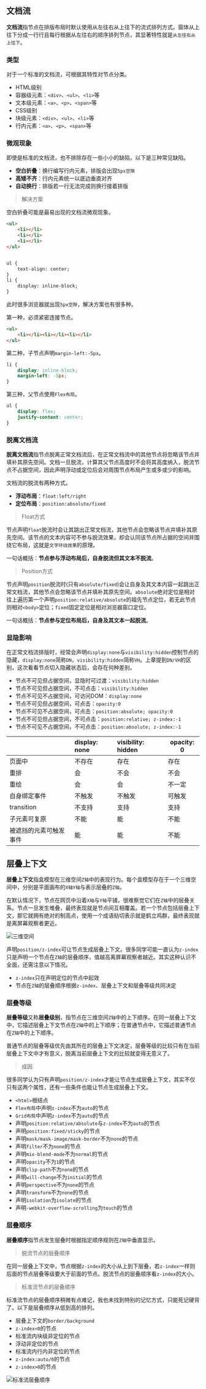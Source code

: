 ## 文档流

**文档流**指节点在排版布局时默认使用从左往右从上往下的流式排列方式。窗体从上往下分成一行行且每行根据从左往右的顺序排列节点，其显著特性就是`从左往右从上往下`。

### 类型

对于一个标准的文档流，可根据其特性对节点分类。

-  HTML级别
  -  容器级元素：`<div>`、`<ul>`、`<li>`等
  -  文本级元素：`<a>`、`<p>`、`<span>`等
-  CSS级别
  -  块级元素：`<div>`、`<ul>`、`<li>`等
  -  行内元素：`<a>`、`<p>`、`<span>`等

### 微观现象

即使是标准的文档流，也不排除存在一些小小的缺陷，以下是三种常见缺陷。

-  **空白折叠**：换行编写行内元素，排版会出现`5px空隙`
-  **高矮不齐**：行内元素统一以底边垂直对齐
-  **自动换行**：排版若一行无法完成则换行接着排版

> 解决方案

空白折叠可能是最易出现的文档流微观现象。

```html
<ul>
	<li></li>
	<li></li>
	<li></li>
</ul>


ul {
	text-align: center;
}
li {
	display: inline-block;
}
```

此时很多浏览器就出现`5px空隙`，解决方案也有很多种。

第一种，必须紧密连接节点。

```html
<ul>
	<li></li><li></li><li></li>
</ul>
```

第二种，子节点声明`margin-left:-5px`。

```css
li {
	display: inline-block;
	margin-left: -5px;
}
```

第三种，父节点使用`Flex布局`。

```css
ul {
	display: flex;
	justify-content: center;
}
```

### 脱离文档流

**脱离文档流**指节点脱离正常文档流后，在正常文档流中的其他节点将忽略该节点并填补其原先空间。文档一旦脱流，计算其父节点高度时不会将其高度纳入，脱流节点不占据空间，因此声明浮动或定位后会对周围节点布局产生或多或少的影响。

文档流的脱流有两种方式。

-  **浮动布局**：`float:left/right`
-  **定位布局**：`position:absolute/fixed`

> Float方式

节点声明`float`脱流时会让其跳出正常文档流，其他节点会忽略该节点并填补其原先空间。该节点的文本内容可不参与脱流效果，却会认同该节点所占据的空间并围绕它布局，这就是`文字环绕效果`的原理。

一句话概括：**节点参与浮动布局后，自身脱流但其文本不脱流**。

> Position方式

节点声明`position`脱流时(只有`absolute/fixed`)会让自身及其文本内容一起跳出正常文档流，其他节点会忽略该节点并填补其原先空间。`absolute`绝对定位是相对往上遍历第一个声明`position:relative/absolute`的祖先节点定位，若无此节点则相对`<body>`定位；`fixed`固定定位是相对浏览器窗口定位。

一句话概括：**节点参与定位布局后，自身及其文本一起脱流**。

### 显隐影响

在正常文档流排版时，经常会声明`display:none`与`visibility:hidden`控制节点的隐藏，`display:none`简称`DN`，`visibility:hidden`简称`VH`。上章提到`DN/VH`的区别，这次看看节点切入隐藏状态后，会存在何种差别。

- 节点不可见但占据空间，显隐时可过渡：`visibility:hidden`
- 节点不可见但占据空间，不可点击：`visibility:hidden`
- 节点不可见不占据空间，可访问DOM：`display:none`
- 节点不可见但占据空间，可点击：`opacity:0`
- 节点不可见不占据空间，可点击：`position:absolute; opacity:0`
- 节点不可见但占据空间，不可点击：`position:relative; z-index:-1`
- 节点不可见不占据空间，不可点击：`position:absolute; z-index:-1`



|                        | display: none | visibility: hidden | opacity: 0 |
| :--------------------- | :------------ | :----------------- | ---------- |
| 页面中                 | 不存在        | 存在               | 存在       |
| 重排                   | 会            | 不会               | 不会       |
| 重绘                   | 会            | 会                 | 不一定     |
| 自身绑定事件           | 不触发        | 不触发             | 可触发     |
| transition             | 不支持        | 支持               | 支持       |
| 子元素可复原           | 不能          | 能                 | 不能       |
| 被遮挡的元素可触发事件 | 能            | 能                 | 不能       |



## 层叠上下文

**层叠上下文**指盒模型在三维空间`Z轴`中的表现行为。每个盒模型存在于一个三维空间中，分别是平面画布的`X轴Y轴`与表示层叠的`Z轴`。

在默认情况下，节点在网页中沿着`X轴`与`Y轴`平铺，很难察觉它们在`Z轴`中的层叠关系。节点一旦发生堆叠，最终表现就是节点间互相覆盖。若一个节点包括层叠上下文，那它就拥有绝对的制高点，使用一个成语贴切表示就是鹤立鸡群，最终表现就是离屏幕观察者更近。

![三维空间](https://qn.huat.xyz/mac/202406121343205.awebp)

声明`position/z-index`可让节点生成层叠上下文。很多同学可能一直认为`z-index`只是声明一个节点在`Z轴`的层叠顺序，值越高离屏幕观察者越近。其实这种认识不全面，还需注意以下情况。

- `z-index`只在声明定位的节点中起效
- 节点在`Z轴`的层叠顺序根据`z-index`、层叠上下文和层叠等级共同决定

### 层叠等级

**层叠等级**又称**层叠级别**，指节点在三维空间`Z轴`中的上下顺序。在同一层叠上下文中，它描述层叠上下文节点在`Z轴`中的上下顺序；在普通节点中，它描述普通节点在`Z轴`中的上下顺序。

普通节点的层叠等级优先由其所在的层叠上下文决定，层叠等级的比较只有在当前层叠上下文中才有意义，脱离当前层叠上下文的比较就变得无意义了。

> 成因

很多同学认为只有声明`position/z-index`才能让节点生成层叠上下文，其实不仅只有这两个属性，还有一些条件也能让节点生成层叠上下文。

- `<html>`根结点
- `Flex布局`中声明`z-index`不为`auto`的节点
- `Grid布局`中声明`z-index`不为`auto`的节点
- 声明`position:relative/absolute`与`z-index`不为`auto`的节点
- 声明`position:fixed/sticky`的节点
- 声明`mask/mask-image/mask-border`不为`none`的节点
- 声明`filter`不为`none`的节点
- 声明`mix-blend-mode`不为`normal`的节点
- 声明`opacity`不为`1`的节点
- 声明`clip-path`不为`none`的节点
- 声明`will-change`不为`initial`的节点
- 声明`perspective`不为`none`的节点
- 声明`transform`不为`none`的节点
- 声明`isolation`为`isolate`的节点
- 声明`-webkit-overflow-scrolling`为`touch`的节点

### 层叠顺序

**层叠顺序**指节点发生层叠时根据指定顺序规则在`Z轴`中垂直显示。

> 脱流节点的层叠顺序

在同一层叠上下文中，节点根据`z-index`的大小从上到下层叠，若`z-index`一样则后面的节点层叠等级要大于前面的节点。脱流节点的层叠顺序看`z-index`的大小。

> 标准流节点的层叠顺序

标准流节点的层叠顺序稍微有点难记，我也未找到特别的记忆方式，只能死记硬背了。以下是层叠顺序从低到高的排列。

- 层叠上下文的`border/background`
- `z-index<0`的节点
- 标准流内块级非定位的节点
- 浮动非定位的节点
- 标准流内行内非定位的节点
- `z-index:auto/0`的节点
- `z-index>0`的节点

![标准流层叠顺序](https://qn.huat.xyz/mac/202406121343405.awebp)
